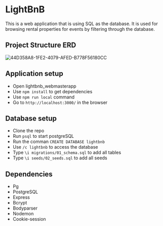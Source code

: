 # LightBnB
This is a web application that is using SQL as the database. It is used for browsing rental properties for events by filtering through the database.
## Project Structure ERD
![44D358A8-1FE2-4079-AFED-B778F56180CC](https://user-images.githubusercontent.com/93356900/176818932-22e22b8e-bdaf-41b8-9acb-6f7cd55dafa1.jpeg)

## Application setup
  * Open lightbnb_webmasterapp
  * Use `npm install` to get dependencies
  * Use `npm run local` command
  * Go to `http://localhost:3000/` in the browser

## Database setup
  * Clone the repo  
  * Run `psql` to start postgreSQL
  * Run the comman `CREATE DATABASE lightbnb`
  * Use `/c lightbnb` to access the database
  * Type `\i migrations/01_schema.sql` to add all tables
  * Type `\i seeds/02_seeds.sql` to add all seeds

## Dependencies 
  * Pg
  * PostgreSQL
  * Express
  * Bcrypt
  * Bodyparser
  * Nodemon
  * Cookie-session